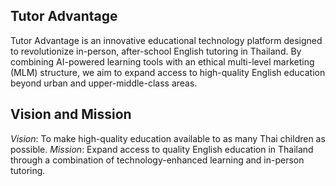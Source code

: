 ## Tutor Advantage
Tutor Advantage is an innovative educational technology platform designed to revolutionize in-person, after-school English tutoring in Thailand. By combining AI-powered learning tools with an ethical multi-level marketing (MLM) structure, we aim to expand access to high-quality English education beyond urban and upper-middle-class areas.

## Vision and Mission
*Vision*: To make high-quality education available to as many Thai children as possible.
*Mission*: Expand access to quality English education in Thailand through a combination of technology-enhanced learning and in-person tutoring.